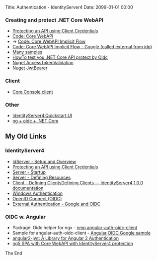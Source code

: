 Title: Authentication - IdentityServer4
Date: 2099-01-01 00:00

### Creating and protect .NET Core WebAPI 

* [Protecting an API using Client Credentials](http://docs.identityserver.io/en/release/quickstarts/1_client_credentials.html)
* [Code: Core WebAPI](https://github.com/IdentityServer/IdentityServer4.Samples/tree/release/Quickstarts/1_ClientCredentials/src/Api)
* -> [Code: Core WebAPI Implicit Flow](https://github.com/IdentityServer/IdentityServer4.Samples/tree/release/Quickstarts/3_ImplicitFlowAuthentication/src/Api)
* [Code: Core WebAPI Implicit Flow - Google (called external from idp)](https://github.com/IdentityServer/IdentityServer4.Samples/tree/release/Quickstarts/4_ImplicitFlowAuthenticationWithExternal)
* [Many samples](https://github.com/IdentityServer/IdentityServer4.Samples/tree/release/Quickstarts)
* [HowTo test you .NET Core API protect by Oidc](https://medium.com/all-technology-feeds/testing-your-asp-net-core-webapi-secured-with-identityserver4-in-postman-97eee976aa16)
* [Nuget AccessTokenValidation](https://www.nuget.org/packages/IdentityServer4.AccessTokenValidation)
* [Nuget JwtBearer](https://www.nuget.org/packages/Microsoft.AspNetCore.Authentication.JwtBearer/)

### Client

* [Core Console client](https://github.com/IdentityServer/IdentityServer4.Samples/blob/release/Quickstarts/1_ClientCredentials/src/Client/Program.cs)

### Other

* [IdentityServer4.Quickstart.UI](https://github.com/IdentityServer/IdentityServer4.Quickstart.UI)
* [ng + oidc + .NET Core](https://medium.com/@jorge.cotillo/asp-net-core-angular2-openid-connect-using-visual-studio-code-ed10327bb31a)


## My Old Links

### IdentityServer4

* [IdServer - Setup and Overview](http://docs.identityserver.io/en/release/quickstarts/0_overview.html)
* [Protecting an API using Client Credentials](http://docs.identityserver.io/en/release/quickstarts/1_client_credentials.html)
* [Server - Startup](http://docs.identityserver.io/en/release/topics/startup.html)
* [Server - Defining Resources](http://docs.identityserver.io/en/release/topics/resources.html)
* [Client - Defining Clients](http://docs.identityserver.io/en/release/topics/clients.html)[Defining Clients &mdash; IdentityServer4 1.0.0 documentation](http://docs.identityserver.io/en/release/topics/clients.html)
* [Windows Authentication](http://docs.identityserver.io/en/release/topics/windows.html)
* [OpenID Connect (OIDC)](http://docs.identityserver.io/en/release/quickstarts/3_interactive_login.html)
* [External Authentication - Google and OIDC](http://docs.identityserver.io/en/release/quickstarts/4_external_authentication.html)

### OIDC w. Angular

* Package: Oidc helper for ngx - [nmp angular-auth-oidc-client](https://github.com/damienbod/angular-auth-oidc-client)
* Sample for angular-auth-oidc-client - [Angular OIDC Google sample](https://github.com/damienbod/angular-auth-oidc-sample-google-openid)
* [angular2-jwt: A Library for Angular 2 Authentication](https://auth0.com/blog/introducing-angular2-jwt-a-library-for-angular2-authentication/)
* [ng5 SPA with Core WebAPI with IdentityServer4 protection](https://github.com/robisim74/AngularSPAWebAPI)

The End
